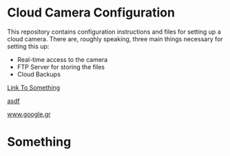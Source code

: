 # Cloud Camera Configuration

This repository contains configuration instructions and files for setting up a cloud camera.
There are, roughly speaking, three main things necessary for setting this up:

- Real-time access to the camera
- FTP Server for storing the files
- Cloud Backups


[Link To Something](something)

[asdf](docs/something)

www.google.gr


# Something
